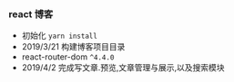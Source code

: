 ### react 博客 
- 初始化 `yarn install`
- 2019/3/21 构建博客项目目录
- react-router-dom `^4.4.0`
- 2019/4/2 完成写文章.预览,文章管理与展示,以及搜索模块

